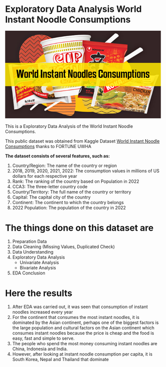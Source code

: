 # Exploratory Data Analysis World Instant Noodle Consumptions
![World Instant Noodles](https://github.com/Rizal-A/EDA-World-Instant-Noodle-Consumptions/blob/main/assets/World%20Instant%20Noodles.png)


This is a Exploratory Data Analysis of the World Instant Noodle Consumptions.

This public dataset was obtained from Kaggle Dataset [World Instant Noodle Consumptions](https://www.kaggle.com/datasets/fortuneuwha/world-instant-noodles-consumption-2022/) thanks to FORTUNE UWHA

**The dataset consists of several features, such as:**

1. Country/Region: The name of the country or region
2. 2018, 2019, 2020, 2021, 2022: The consumption values in millions of US dollars for each respective year
3. Rank: The ranking of the country based on Population in 2022
4. CCA3: The three-letter country code
5. Country/Territory: The full name of the country or territory
6. Capital: The capital city of the country
7. Continent: The continent to which the country belongs
8. 2022 Population: The population of the country in 2022

# The things done on this dataset are
1. Preparation Data
2. Data Cleaning (Missing Values, Duplicated Check)
3. Data Understanding
4. Exploratory Data Analysis
   * Univariate Analysis
   * Bivariate Analysis
5. EDA Conclusion

# Here the results
1. After EDA was carried out, it was seen that consumption of instant noodles increased every year
2. For the continent that consumes the most instant noodles, it is dominated by the Asian continent, perhaps one of the biggest factors is the large population and cultural factors on the Asian continent which consumes instant noodles because the price is cheap and the food is easy, fast and simple to serve.
3. The people who spend the most money consuming instant noodles are China, Indonesia and India.
4. However, after looking at instant noodle consumption per capita, it is South Korea, Nepal and Thailand that dominate
